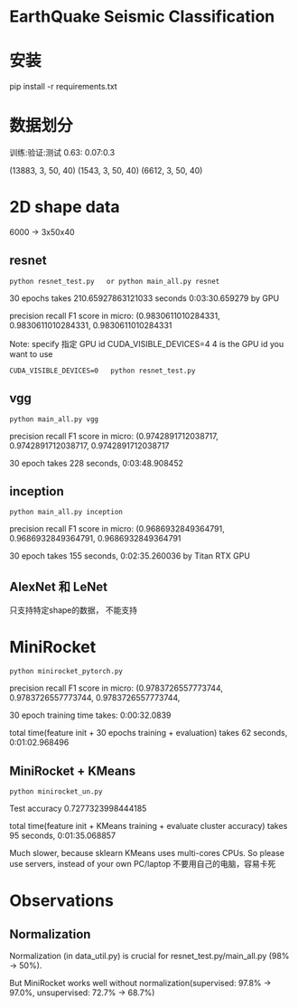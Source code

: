 # EarthQuake Seismic Classification

# 安装

pip install -r requirements.txt

# 数据划分

训练:验证:测试  0.63: 0.07:0.3

(13883, 3, 50, 40) (1543, 3, 50, 40) (6612, 3, 50, 40)


# 2D shape data

6000 -> 3x50x40



## resnet

```
python resnet_test.py   or python main_all.py resnet
```

30 epochs takes 210.65927863121033 seconds 0:03:30.659279  by GPU

precision recall  F1 score in micro: (0.9830611010284331, 0.9830611010284331, 0.9830611010284331

Note: specify 指定 GPU id  CUDA_VISIBLE_DEVICES=4   4 is the GPU id you want to use

```
CUDA_VISIBLE_DEVICES=0   python resnet_test.py
```
## vgg

```
python main_all.py vgg
```

precision recall  F1 score in micro: (0.9742891712038717, 0.9742891712038717, 0.9742891712038717

30 epoch takes 228 seconds,  0:03:48.908452

## inception

```
python main_all.py inception   
```

precision recall  F1 score in micro: (0.9686932849364791, 0.9686932849364791, 0.9686932849364791

30 epoch takes 155 seconds,  0:02:35.260036 by Titan RTX GPU

## AlexNet 和 LeNet

只支持特定shape的数据， 不能支持

# MiniRocket

```
python minirocket_pytorch.py
```

precision recall  F1 score in micro: (0.9783726557773744, 0.9783726557773744, 0.9783726557773744,

30 epoch training time takes: 0:00:32.0839

total time(feature init + 30 epochs training + evaluation) takes 62 seconds,  0:01:02.968496

## MiniRocket + KMeans

```
python minirocket_un.py
```

Test accuracy 0.7277323998444185

total time(feature init + KMeans training + evaluate cluster accuracy) takes 95 seconds,  0:01:35.068857

Much slower, because sklearn KMeans uses multi-cores CPUs. So please use servers, instead of your own PC/laptop 不要用自己的电脑，容易卡死


# Observations

## Normalization 

Normalization (in data_util.py) is crucial for resnet_test.py/main_all.py (98% -> 50%).

But MiniRocket works well without normalization(supervised: 97.8% -> 97.0%,  unsupervised: 72.7% -> 68.7%)
